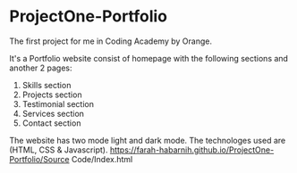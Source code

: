 # ProjectOne-Portfolio

The first project for me in Coding Academy by Orange.

It's a Portfolio website consist of homepage with the following sections and another 2 pages:
1) Skills section
2) Projects section
3) Testimonial section
4) Services section
5) Contact section


The website has two mode light and dark mode.
The technologes used are (HTML, CSS & Javascript).
https://farah-habarnih.github.io/ProjectOne-Portfolio/Source Code/Index.html
